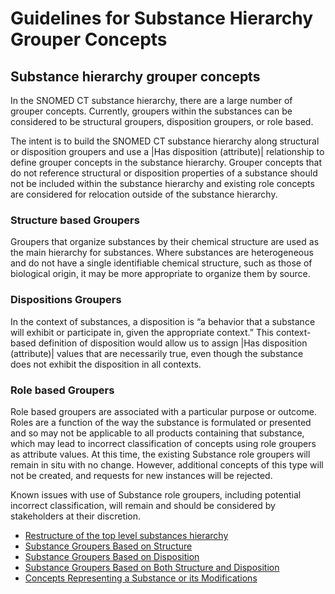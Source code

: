 # Guidelines for Substance Hierarchy Grouper Concepts

## Substance hierarchy grouper concepts

In the SNOMED CT substance hierarchy, there are a large number of grouper concepts. Currently, groupers within the substances can be considered to be structural groupers, disposition groupers, or role based.

The intent is to build the SNOMED CT substance hierarchy along structural or disposition groupers and use a |Has disposition (attribute)| relationship to define grouper concepts in the substance hierarchy. Grouper concepts that do not reference structural or disposition properties of a substance should not be included within the substance hierarchy and existing role concepts are considered for relocation outside of the substance hierarchy.

### Structure based Groupers

Groupers that organize substances by their chemical structure are used as the main hierarchy for substances. Where substances are heterogeneous and do not have a single identifiable chemical structure, such as those of biological origin, it may be more appropriate to organize them by source.

### Dispositions Groupers 

In the context of substances, a disposition is “a behavior that a substance will exhibit or participate in, given the appropriate context.” This context-based definition of disposition would allow us to assign |Has disposition (attribute)| values that are necessarily true, even though the substance does not exhibit the disposition in all contexts.

### Role based Groupers

Role based groupers are associated with a particular purpose or outcome. Roles are a function of the way the substance is formulated or presented and so may not be applicable to all products containing that substance, which may lead to incorrect classification of concepts using role groupers as attribute values. At this time, the existing Substance role groupers will remain in situ with no change. However, additional concepts of this type will not be created, and requests for new instances will be rejected.

Known issues with use of Substance role groupers, including potential incorrect classification, will remain and should be considered by stakeholders at their discretion.

  * [Restructure of the top level substances hierarchy](Restructure-of-the-top-level-substances-hierarchy_174691410.html)
  * [Substance Groupers Based on Structure](Substance-Groupers-Based-on-Structure_174691414.html)
  * [Substance Groupers Based on Disposition](Substance-Groupers-Based-on-Disposition_174691436.html)
  * [Substance Groupers Based on Both Structure and Disposition](Substance-Groupers-Based-on-Both-Structure-and-Disposition_174691440.html)
  * [Concepts Representing a Substance or its Modifications](Concepts-Representing-a-Substance-or-its-Modifications_174691445.html)

